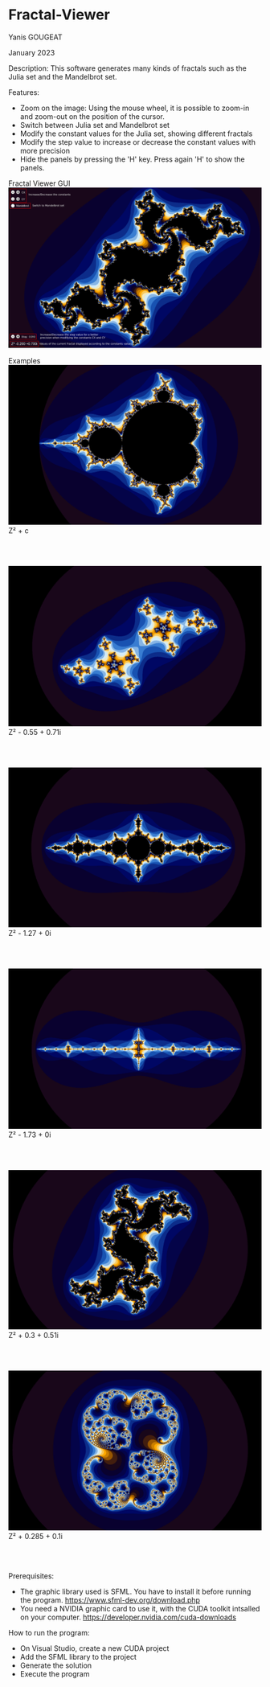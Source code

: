 # Fractal-Viewer

Yanis GOUGEAT

January 2023

Description:
This software generates many kinds of fractals such as the Julia set and the Mandelbrot set.

Features:
- Zoom on the image: Using the mouse wheel, it is possible to zoom-in and zoom-out on the position of the cursor.
- Switch between Julia set and Mandelbrot set
- Modify the constant values for the Julia set, showing different fractals
- Modify the step value to increase or decrease the constant values with more precision
- Hide the panels by pressing the 'H' key. Press again 'H' to show the panels.

Fractal Viewer GUI
![Fractal GUI](/examples/fractal_gui.png?raw=true "Graphic User Interface")

Examples
![Mandelbrot set](/examples/mandelbrot.png?raw=true "Mandelbrot set")
Z² + c

<br/>
<br/>

![Julia set](/examples/-0.55%2B0.71i.png?raw=true "Julia set")
Z² - 0.55 + 0.71i

<br/>
<br/>

![Julia set](/examples/-1.27%2B0i.png?raw=true "Julia set")
Z² - 1.27 + 0i

<br/>
<br/>

![Julia set](/examples/-1.73%2B0i.png?raw=true "Julia set")
Z² - 1.73 + 0i

<br/>
<br/>

![Julia set](/examples/0.3%2B0.5i.png?raw=true "Julia set")
Z² + 0.3 + 0.51i

<br/>
<br/>

![Julia set](/examples/0.285%2B0.1i.png?raw=true "Julia set")
Z² + 0.285 + 0.1i

<br/>
<br/>

Prerequisites:
- The graphic library used is SFML. You have to install it before running the program.
  https://www.sfml-dev.org/download.php
- You need a NVIDIA graphic card to use it, with the CUDA toolkit intsalled on your computer.
  https://developer.nvidia.com/cuda-downloads


How to run the program:
- On Visual Studio, create a new CUDA project
- Add the SFML library to the project
- Generate the solution
- Execute the program
